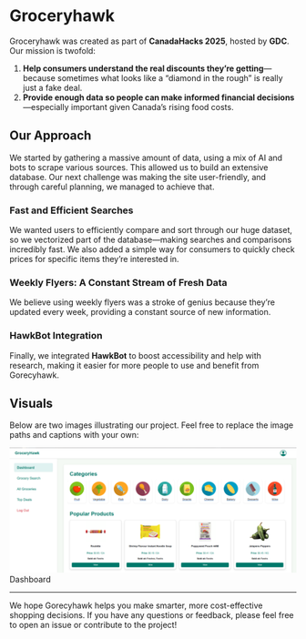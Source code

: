 # Groceryhawk

Groceryhawk was created as part of **CanadaHacks 2025**, hosted by **GDC**. Our mission is twofold:

1. **Help consumers understand the real discounts they’re getting**—because sometimes what looks like a “diamond in the rough” is really just a fake deal.  
2. **Provide enough data so people can make informed financial decisions**—especially important given Canada’s rising food costs.

## Our Approach

We started by gathering a massive amount of data, using a mix of AI and bots to scrape various sources. This allowed us to build an extensive database. Our next challenge was making the site user-friendly, and through careful planning, we managed to achieve that.

### Fast and Efficient Searches

We wanted users to efficiently compare and sort through our huge dataset, so we vectorized part of the database—making searches and comparisons incredibly fast. We also added a simple way for consumers to quickly check prices for specific items they’re interested in.

### Weekly Flyers: A Constant Stream of Fresh Data

We believe using weekly flyers was a stroke of genius because they’re updated every week, providing a constant source of new information.

### HawkBot Integration

Finally, we integrated **HawkBot** to boost accessibility and help with research, making it easier for more people to use and benefit from Gorecyhawk.

## Visuals

Below are two images illustrating our project. Feel free to replace the image paths and captions with your own:

![Gorecyhawk Interface](Display_Image_1)  
Dashboard

---

We hope Gorecyhawk helps you make smarter, more cost-effective shopping decisions. If you have any questions or feedback, please feel free to open an issue or contribute to the project!
